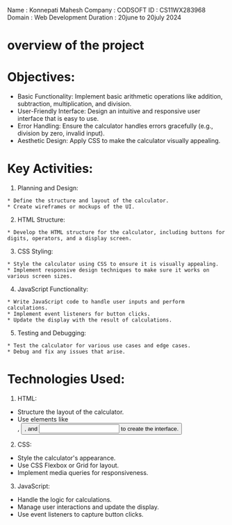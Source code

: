 Name : Konnepati Mahesh
Company : CODSOFT
ID : CS11WX283968
Domain : Web Development
Duration : 20june to 20july 2024

# overview of the project #

# Objectives:
   * Basic Functionality: Implement basic arithmetic operations like addition, subtraction, multiplication, and division.
   * User-Friendly Interface: Design an intuitive and responsive user interface that is easy to use.
   * Error Handling: Ensure the calculator handles errors gracefully (e.g., division by zero, invalid input).
   * Aesthetic Design: Apply CSS to make the calculator visually appealing.

 # Key Activities: #
 
   1. Planning and Design:

    * Define the structure and layout of the calculator.
    * Create wireframes or mockups of the UI.
    
   2. HTML Structure:

    * Develop the HTML structure for the calculator, including buttons for digits, operators, and a display screen.
    
   3. CSS Styling:

    * Style the calculator using CSS to ensure it is visually appealing.
    * Implement responsive design techniques to make sure it works on various screen sizes.
    
   4. JavaScript Functionality:

    * Write JavaScript code to handle user inputs and perform calculations.
    * Implement event listeners for button clicks.
    * Update the display with the result of calculations.
    
   5. Testing and Debugging:

    * Test the calculator for various use cases and edge cases.
    * Debug and fix any issues that arise.

    
# Technologies Used:

1. HTML:

 * Structure the layout of the calculator.
 * Use elements like <div>, <button>, and <input> to create the interface.
   
2. CSS:

 * Style the calculator's appearance.
 * Use CSS Flexbox or Grid for layout.
 * Implement media queries for responsiveness.
   
3. JavaScript:

 * Handle the logic for calculations.
 * Manage user interactions and update the display.
 * Use event listeners to capture button clicks.



